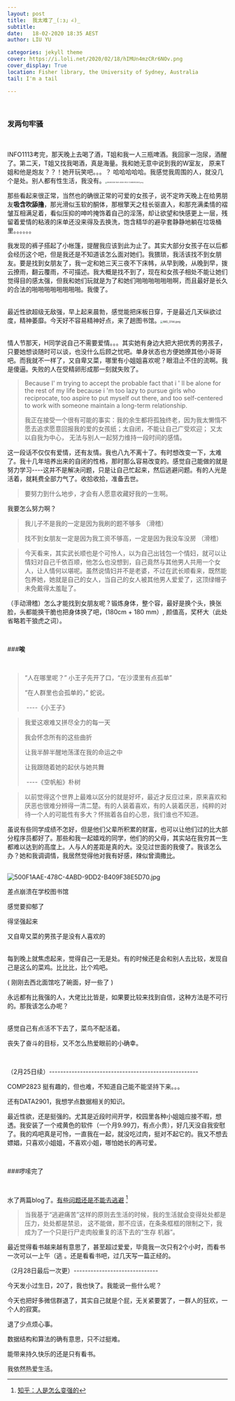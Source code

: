 ```yaml
---
layout: post
title:  我太难了_(:з」∠)_
subtitle: 
date:   18-02-2020 18:35 AEST
author: LIU YU

categories: jekyll theme
cover: https://i.loli.net/2020/02/18/hIMUn4mzCRr6NOv.png
cover_display: True
location: Fisher library, the University of Sydney, Australia
tail: I'm a tail 

---
```


<br>

### 发两句牢骚

<br>



INFO1113考完，那天晚上去喝了酒，T姐和我一人三瓶啤酒。我回家一泡尿，酒醒了。第二天，T姐又找我喝酒，真是海量。我和她无意中说到我的W室友， 原来T姐和他是炮友？？！她开玩笑吧。。。？ 哈哈哈哈哈。我感觉我周围的人，就没几个是处。别人都有性生活，我没有。<img src="https://i.loli.net/2020/02/18/l7wZo1TNjvtd8ef.jpg" alt="3B49D30B-156A-4B36-91D3-72A8B91D2641.jpeg" style="zoom:25%;" />

那些看起来很正常，当然也的确很正常的可爱的女孩子，说不定昨天晚上在给男朋友**吸含吹舔撸**，那光滑似玉软的酮体，那根擎天之柱长驱直入，和那充满柔情的褶皱互相满足着，看似压抑的呻吟掩饰着自己的淫荡，却让欲望和快感更上一层，残留着爱情的粘液的床单还没来得及去换洗，饱含精华的避孕套静静地躺在垃圾桶里。。。。。。

我发现的裤子搭起了小帐篷，提醒我应该到此为止了。其实大部分女孩子在以后都会经历这个吧，但是我还是不知道该怎么面对她们。我猥琐，我活该找不到女朋友。要是找到女朋友了，我一定和她三天三夜不下床帏，从早到晚，从晚到早，拨云撩雨，翻云覆雨，不可描述。我大概是找不到了，现在和女孩子相处不能让她们觉得目的感太强，但我和她们玩就是为了和她们啪啪啪啪啪啪啊，而且最好是长久的合法的啪啪啪啪啪啪啪啪。我傻了。

<br>最近性欲超级无敌强，早上起来晨勃，感觉能把床板日穿，于是最近几天纵欲过度，精神萎靡。今天好不容易精神好点，来了趟图书馆。<img src="https://i.loli.net/2020/02/25/zWvNlGu76cay4dC.jpg" alt="IMG_3744.jpeg" style="zoom:40%;" />

<br>情人节那天，H同学说自己不需要爱情。。。其实她有身边大把大把优秀的男孩子，只要她想谈随时可以谈，也没什么后顾之忧吧。单身状态也方便她撩其他小哥哥吧。而我就不一样了，又自卑又菜，哪里有小姐姐喜欢呢？眼泪止不住的流啊。我是傻逼。失败的人在受精卵形成那一刻就失败了。

> Because I' m trying to accept the probable fact that i ' ll be alone for the rest of my life because i 'm too lazy to pursue girls who reciprocate, too aspire to put myself out there, and too self-centered to work with someone maintain a long-term relationship.
>
> 我正在接受一个很有可能的事实：我的余生都将孤独终老，因为我太懒惰不愿去追求愿意回报我的爱的女孩纸；太自闭，不能让自己广受欢迎； 又太以自我为中心， 无法与别人一起努力维持一段时间的感情。

这一段话不仅仅有爱情，还有友情。我也八九不离十了。有时想改变一下，太难了。我十几年培养出来的自闭的性格，那时那么容易改变的。感觉自己能做的就是努力学习----这并不是解决问题，只是让自己忙起来，然后逃避问题。有的人光是活着，就耗费全部力气了。收拾收拾，准备去世。

> 要努力到什么地步，才会有人愿意收藏好我的一生啊。

我要怎么努力啊？

> 我儿子不是我的一定是因为我刷的题不够多 （滑稽）
>
> 找不到女朋友一定是因为我工资不够高，一定是因为我没车没房 （滑稽）

> 今天看来，其实武长顺也是个可怜人，以为自己出钱包一个情妇，就可以让情妇对自己千依百顺，他怎么也没想到，自己竟然与其他男人共用一个女人，让人情何以堪呢。虽然说情妇并不是老婆，不过在武长顺看来，既然能包养她，她就是自己的女人，当自己的女人被其他男人爱爱了，这顶绿帽子未免戴得太羞耻了。

（手动滑稽）怎么才能找到女朋友呢？锻炼身体，整个容，最好是换个头，换张脸，头都能换干脆也把身体换了吧，(180cm + 180 mm）,  颜值高，奖杯大（此处省略若干狼虎之词）。

<br>

###**唉**

<br>

> “人在哪里呢？” 小王子先开了口，“在沙漠里有点孤单”
>
> “在人群里也会孤单的，” 蛇说。 
>
> ​								----《小王子》

> 我爱这艰难又拼尽全力的每一天
>
> 我会怀念所有的这些曲折
>
> 让我半醉半醒地荡漾在我的命运之中
>
> 让我跟随着她的起伏与她共舞
>
> ​								----《空帆船》朴树

> 以前觉得这个世界上最难以区分的就是好坏，最近才反应过来，原来喜欢和厌恶也很难分辨得一清二楚。有的人装着喜欢，有的人装着厌恶，纯粹的对待一个人的可能性有多大？怀揣着各自的心思，我们谁也不知道。

虽说有些同学成绩不怎好，但是他们父辈所积累的财富，也可以让他们过的比大部分程序员都好了。那些和我一起嬉戏的同学，他们的的父母，其实站在我穷其一生都难以达到的高度上。人与人的差距是真的大。没见过世面的我傻了。我该怎么办？她和我调调情，我居然觉得他对我有好感，辣似曾滴撒比。

<br>![500F1AAE-478C-4ABD-9DD2-B409F38E5D70.jpg](https://i.loli.net/2020/02/18/EqsmPy6ZYBMokOx.jpg)

差点崩溃在学校图书馆

感觉要抑郁了

得坚强起来

又自卑又菜的男孩子是没有人喜欢的





<br>每到晚上就焦虑起来，觉得自己一无是处。有的时候还是会和别人去比较，发现自己是这么的菜鸡。比比比，比个鸡吧。

( 刚刚去西北面馆吃了碗面，好一些了 )

永远都有比我强的人，大佬比比皆是，如果要比较来找到自信，这种方法是不可行的。那我该怎么办呢？

<br>感觉自己有点活不下去了，菜鸟不配活着。

丧失了奋斗的目标，又不怎么热爱眼前的小确幸。

<br>

（2月25日续）-----------------------------------------------------

COMP2823 挺有趣的，但也难，不知道自己能不能坚持下来。。。

还有DATA2901，我想学点数据相关的知识。

最近性欲，还是挺强的。尤其是近段时间开学，校园里各种小姐姐应接不暇，想透。我安装了一个戒黄色的软件（一个月9.99刀，有点小贵），好几天没自我安慰了。我的鸡吧真是可怜，一直我在一起，就没吃过肉，挺对不起它的。我又不想去嫖娼，只喜欢小姐姐，不喜欢小姐，哪怕她长的再可爱。

<br>

###啰嗦完了

<br>

水了两篇blog了。[有些问题还是不能去逃避](https://www.zhihu.com/question/267653585/answer/337749578) [^1]

> 当我基于“逃避痛苦”这样的原则去⽣活的时候，我的⽣活就会变得处处都是压⼒，处处都是禁忌， 这不能做，那不应该，在条条框框的限制之下，我成为了⼀个只是⾏⼫⾛⾁般重复的活下去的“⽣存 机器”。

最近觉得看书越来越有意思了，甚至超过爱爱，毕竟我一次只有2个小时，而看书一次可以一上午（逃  。还是看看书吧，过几天写一篇正经的。

（2月28日最后一次更）------------------------------

今天发小过生日，20了，我也快了。我能说一些什么呢？

今天也把好多微信群退了，其实自己就是个屁，无关紧要罢了，一群人的狂欢，一个人的寂寞。

退了少点烦心事。

数据结构和算法的确有意思，只不过挺难。

能带来持久快乐的还是只有看书。

我依然热爱生活。



[^1]:[知乎：人是怎么变强的](https://www.zhihu.com/question/267653585/answer/337749578)

